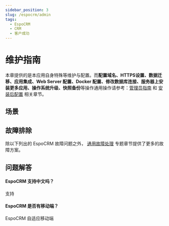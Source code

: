 ```yaml
---
sidebar_position: 3
slug: /espocrm/admin
tags:
  - EspoCRM
  - CRM
  - 客户成功
---
```



# 维护指南

本章提供的是本应用自身特殊等维护与配置。而**配置域名、HTTPS设置、数据迁移、应用集成、Web Server 配置、Docker 配置、修改数据库连接、服务器上安装更多应用、操作系统升级、快照备份**等操作通用操作请参考：[管理员指南](../administrator) 和 [安装后配置](../install/setup/) 相关章节。

## 场景

## 故障排除

除以下列出的 EspoCRM 故障问题之外， [通用故障处理](../troubleshoot) 专题章节提供了更多的故障方案。 

## 问题解答

#### EspoCRM 支持中文吗？

支持

#### EspoCRM 是否有移动端？

EspoCRM  自适应移动端
